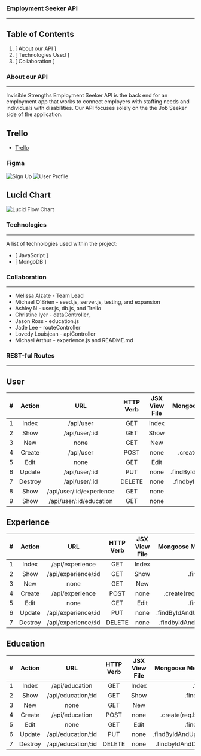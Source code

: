 ### Employment Seeker API
***
## Table of Contents
1. [ About our API ] 
2. [ Technologies Used ]
3. [ Collaboration ]

### About our API
***
Invisible Strengths Employment Seeker API is the back end for an employment app that works to connect employers with staffing needs and individuals with disabilities. 
Our API focuses solely on the the Job Seeker side of the application.
## Trello
* [Trello](/https://trello.com/b/h0TdY1a9/group-project-api)
### Figma
![ Sign Up ](https://i.imgur.com/qLxeCAf.png)
![ User Profile ](https://i.imgur.com/sDpLX3N.png)
## Lucid Chart
![Lucid Flow Chart](https://i.imgur.com/9FCgKn6.png)

### Technologies
***
A list of technologies used within the project:
* [ JavaScript ]
* [ MongoDB ]

### Collaboration
***
* Melissa Alzate - Team Lead
* Michael O'Brien - seed.js, server.js, testing, and expansion
* Ashley N - user.js, db.js, and Trello
* Christine Iyer - dataController, 
* Jason Ross - education.js
* Jade Lee - routeController
* Lovedy Louisjean - apiController
* Michael Arthur - experience.js and README.md

### REST-ful Routes
***
## User
| # |  Action  | URL | HTTP Verb |  JSX View File  | Mongoose Method |
|:-----|:--------:|:--------:|:--------:|:--------:|------:|
| 1   | Index | /api/user | GET | Index | .find() |
| 2   |  Show  | /api/user/:id | GET | Show | .findById |
| 3   | New | none | GET | New | none |
| 4   | Create | /api/user | POST | none | .create(req.body) |
| 5   |  Edit  | none | GET | Edit | .findById |
| 6   | Update | /api/user/:id | PUT | none | .findByIdAndUpdate |
| 7   | Destroy | /api/user/:id | DELETE | none | .findbyIdAndDelete |
| 8   |  Show  | /api/user/:id/experience | GET | none | .findById |
| 9   |  Show  | /api/user/:id/education  | GET | none | .findById |

## Experience
| # |  Action  | URL | HTTP Verb |  JSX View File  | Mongoose Method |
|:-----|:--------:|:--------:|:--------:|:--------:|------:|
| 1   | Index | /api/experience | GET | Index | .find() |
| 2   |  Show  | /api/experience/:id | GET | Show | .findById |
| 3   | New | none | GET | New | none |
| 4   | Create | /api/experience | POST | none | .create(req.body) |
| 5   |  Edit  | none | GET | Edit | .findById |
| 6   | Update | /api/experience/:id | PUT | none | .findByIdAndUpdate |
| 7   | Destroy | /api/experience/:id | DELETE | none | .findbyIdAndDelete |

## Education
| # |  Action  | URL | HTTP Verb |  JSX View File  | Mongoose Method |
|:-----|:--------:|:--------:|:--------:|:--------:|------:|
| 1   | Index | /api/education | GET | Index | .find() |
| 2   |  Show  | /api/education/:id | GET | Show | .findById |
| 3   | New | none | GET | New | none |
| 4   | Create | /api/education | POST | none | .create(req.body) |
| 5   |  Edit  | none | GET | Edit | .findById |
| 6   | Update | /api/education/:id | PUT | none | .findByIdAndUpdate |
| 7   | Destroy | /api/education/:id | DELETE | none | .findbyIdAndDelete |
